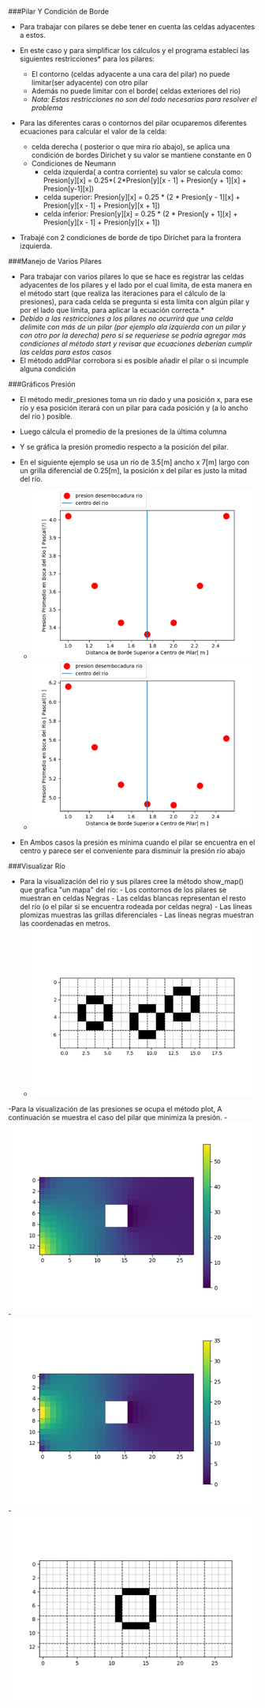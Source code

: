 ###Pilar Y Condición de Borde

- Para trabajar con pilares se debe tener en cuenta las celdas adyacentes a estos.
- En este caso y para simplificar los cálculos y el programa establecí las siguientes restricciones* para los pilares:
	- El contorno (celdas adyacente a una cara del pilar) no puede limitar(ser adyacente) con otro pilar
	- Además no puede limitar con el borde( celdas exteriores del rio)
	- *Nota: Estas restricciones no son del todo necesarias para resolver el problema*

- Para las diferentes caras o contornos del pilar ocuparemos diferentes ecuaciones para calcular el valor de la celda:
	- celda derecha ( posterior o que mira río abajo), se aplica una condición de bordes Dirichet y su valor se mantiene constante en 0
	- Condiciones de Neumann
		- celda izquierda( a contra corriente) su valor se calcula como: Presion[y][x] = 0.25\*( 2\*Presion[y][x - 1] + Presion[y + 1][x] + Presion[y-1][x])
    	- celda superior: Presion[y][x] = 0.25 \* (2 \* Presion[y - 1][x] + Presion[y][x - 1] + Presion[y][x + 1])
    	- celda inferior: Presion[y][x] = 0.25 \* (2 \* Presion[y + 1][x] + Presion[y][x - 1] + Presion[y][x + 1])

- Trabajé con 2 condiciones de borde de tipo Dirichet para la frontera izquierda.

###Manejo de Varios Pilares

 - Para trabajar con varios pilares lo que se hace es registrar las celdas adyacentes de los pilares y el lado por el cual limita, de esta manera en el método start (que realiza las iteraciones para el cálculo de la presiones), para cada celda se pregunta si esta límita con algún pilar y por el lado que límita, para aplicar la ecuación correcta.*
 - *Debido a las restricciones a los pilares no ocurrirá que una celda delimite con más de un pilar (por ejemplo ala izquierda con un pilar y con otro por la derecha) pero si se requeriese se podría agregar más condiciones al método start y revisar que ecuaciones deberían cumplir las celdas para estos casos* 
 - El método addPilar corrobora si es posible añadir el pilar o si incumple alguna condición



###Gráficos Presión

- El método medir_presiones toma un río dado y una posición x, para ese río y esa posición iterará con un pilar para cada posición y (a lo ancho del río ) posible.
- Luego cálcula el promedio  de la presiones de la última columna
- Y se gráfica la presión promedio respecto a la posición del pilar.
- En el siguiente ejemplo se usa un rio de 3.5[m] ancho x 7[m] largo con un grilla diferencial de 0.25[m], la posición x del pilar es justo la mitad del río.
	- ![Gráfico de Promedio de Presiones Condicion de borde 1](img/graph_presion_cb.png)
	- ![Gráfico de Promedio de Presiones Condicion de borde 2](img/graph_presion_old_cb.png)

- En Ambos casos la presión es mínima cuando el pilar se encuentra en el centro y parece ser el conveniente para disminuir la presión río abajo


###Visualizar Río
- Para la visualización del rio y sus pilares cree la método show_map() que grafica "un mapa" del río: 
		- Los contornos de los pilares se muestran en  celdas Negras 
		- Las celdas blancas representan el resto del río (o el pilar si se encuentra rodeada por celdas negra)
		- Las líneas plomizas muestras las grillas diferenciales
		- Las líneas negras muestran las coordenadas en metros.
	- ![Mapa de un rio con varios pilares](img/vis_rio.png)

-Para la visualización de las presiones se ocupa el método plot, A continuación se muestra el caso del pilar que minimiza la presión.
	- ![Visualización de Presiones Condicion de borde 1](img/presion_old_cb.png)
	- ![Visualización de Presiones Condicion de borde 2](img/presion_cb.png)
	- ![Mapa del rio para ambos casos anteriores](img/vis_rio_ejemplos.png)
